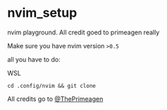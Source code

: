 # nvim_setup
nvim playground. All credit goed to primeagen really

Make sure you have nvim version `>0.5`

all you have to do:

WSL

```
cd .config/nvim && git clone
```

All credits go to [@ThePrimeagen](https://github.com/ThePrimeagen)
